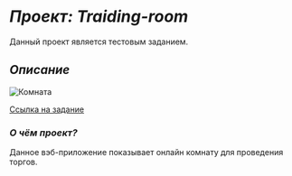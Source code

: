 # **_Проект: Traiding-room_**

Данный проект является тестовым заданием.

## _Описание_

![Комната](https://pastenow.ru/e85c26c3da1f5ab627affec8556bf652)

[ Ссылка на задание](https://github.com/lotus-uems/Test_React_Trade)

### **_О чём проект?_**

Данное вэб-приложение показывает онлайн комнату для проведения торгов.
